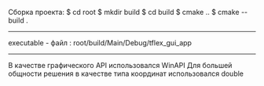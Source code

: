 Сборка проекта:
$ cd root
$ mkdir build
$ cd build
$ cmake ..
$ cmake --build .

-------------------

executable - файл : root/build/Main/Debug/tflex_gui_app

-------------------

В качестве графического API использовался WinAPI
Для большей общности решения в качестве типа координат использовался double
